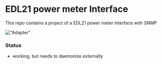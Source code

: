 EDL21 power meter Interface
===========================

This repo contains a project of a EDL21 power meter interface with SNMP

!["Adapter"](https://github.com/GBert/openwrt-misc/blob/master/sml-snmp-agent/pictures/adapter.png) 

### Status

- working, but needs to daemonize externally


